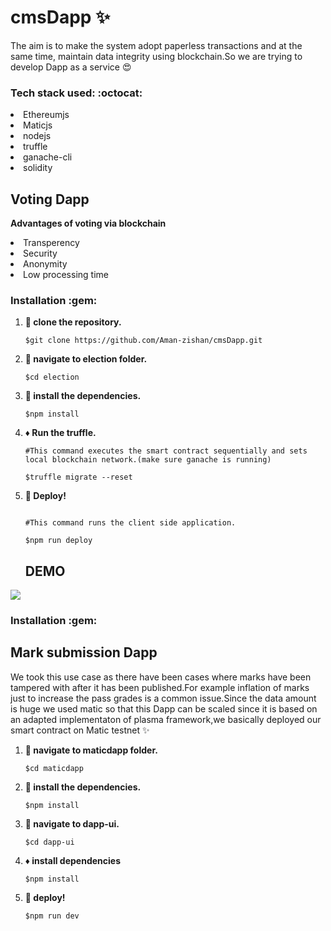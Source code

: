 # cmsDapp :sparkles:
The aim is to make the system adopt paperless transactions and at the same time, maintain data integrity using blockchain.So we are trying to develop Dapp as a service :heart_eyes:

 <h3> Tech stack used: :octocat: </h3>

<li>Ethereumjs</li>
<li>Maticjs</li>
<li>nodejs</li>
<li>truffle</li>
<li>ganache-cli</li>
<li>solidity</li>


## Voting Dapp

**Advantages of voting via blockchain**
<li>Transperency</li>
<li>Security</li>
<li>Anonymity</li>
<li>Low processing time</li>

<h3>Installation :gem: </h3>

1. **:round_pushpin: clone the repository.**

   ```shell
   $git clone https://github.com/Aman-zishan/cmsDapp.git

   ```
2. **:checkered_flag: navigate to election folder.**

   ```shell
   $cd election

   ```
3. **:construction: install the dependencies.**

   ```shell
   $npm install

   ```
4. **:diamonds: Run the truffle.**

   ```shell
   #This command executes the smart contract sequentially and sets local blockchain network.(make sure ganache is running)
   
   $truffle migrate --reset

   ```
5. **:dart: Deploy!**
    ```shell
    
    #This command runs the client side application.
    
   $npm run deploy

   ```
   ## DEMO
   
![](demo1.gif) 
   
  <h3>Installation :gem: </h3>
  
## Mark submission Dapp
 We took this use case as there have been cases where marks have been tampered with after it has been published.For example inflation of marks just to increase the pass grades is a common issue.Since the data amount is huge we used matic so that this Dapp can be scaled since it is based on an adapted implementaton of plasma framework,we basically deployed our smart contract on Matic testnet :sparkles: 
   
1. **:round_pushpin: navigate to maticdapp folder.**

   ```shell
   $cd maticdapp

   ```
2. **:checkered_flag: install the dependencies.**

   ```shell
   $npm install

   ```
3. **:construction: navigate to dapp-ui.**

   ```shell
   $cd dapp-ui

   ```
4. **:diamonds: install dependencies**
    ```shell
   $npm install
5. **:dart: deploy!**
    ```shell
   $npm run dev
   ```


